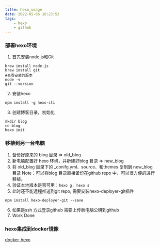 ```yaml
---
title: hexo_usage
date: 2022-05-06 10:23:53
tags: 
	- hexo
	- github
---
```



### 部署hexo环境
1. 首先安装node.js和Git
```
brew install node.js
brew install git
#查看安装的版本
node -v
git --version
```
2. 安装hexo
```
npm install -g hexo-cli
```
3. 创建博客目录，初始化
```
mkdir blog
cd blog
hexo init
```

### 移植到另一台电脑
1. 备份好原来的 blog 目录 => old_blog
2. 新电脑配置好 hexo 环境，并新建好blog 目录 => new_blog
3. 将 old_blog 目录下的 _conifg.yml、source、和themes 复制到 new_blog 目录
Note：可以将blog 目录直接备份在github repo 中，可以很方便的进行移植。
4. 验证本地版本是否可用：```hexo g; hexo s```  
5. 此时还不能远程推送到git repo, 需要安装hexo-deployer-git插件
```
npm install hexo-deployer-git --save
```
6. 如果是ssh 方式登录github 需要上传新电脑公钥到github
7. Work Done

### hexo集成到docker镜像
[docker-hexo](https://gitee.com/LakeVilladom/docker-hexo)

